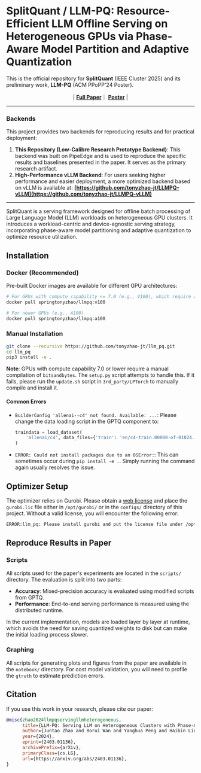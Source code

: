 # SplitQuant / LLM-PQ: Resource-Efficient LLM Offline Serving on Heterogeneous GPUs via Phase-Aware Model Partition and Adaptive Quantization

This is the official repository for **SplitQuant** (IEEE Cluster 2025) and its preliminary work, **LLM-PQ** (ACM PPoPP'24 Poster).

<p align="center">
 | <a href="https://arxiv.org/abs/2403.01136"><b>Full Paper</b></a>｜  <a href="https://dl.acm.org/doi/10.1145/3627535.3638480"><b>Poster</b></a> |
</p>

-----

### Backends

This project provides two backends for reproducing results and for practical deployment:

1.  **This Repository (Low-Calibre Research Prototype Backend)**: This backend was built on PipeEdge and is used to reproduce the specific results and baselines presented in the paper. It serves as the primary research artifact.
2.  **High-Performance vLLM Backend**: For users seeking higher performance and easier deployment, a more optimized backend based on vLLM is available at: **[https://github.com/tonyzhao-jt/LLMPQ-vLLM](https://github.com/tonyzhao-jt/LLMPQ-vLLM)**

-----

SplitQuant is a serving framework designed for offline batch processing of Large Language Model (LLM) workloads on heterogeneous GPU clusters. It introduces a workload-centric and device-agnostic serving strategy, incorporating phase-aware model partitioning and adaptive quantization to optimize resource utilization.

## Installation

### Docker (Recommended)

Pre-built Docker images are available for different GPU architectures:

```bash
# For GPUs with compute capability <= 7.0 (e.g., V100), which require a custom build of bitsandbytes
docker pull springtonyzhao/llmpq:v100

# For newer GPUs (e.g., A100)
docker pull springtonyzhao/llmpq:a100
```

### Manual Installation

```bash
git clone --recursive https://github.com/tonyzhao-jt/llm_pq.git
cd llm_pq
pip3 install -e .
```

**Note**: GPUs with compute capability 7.0 or lower require a manual compilation of `bitsandbytes`. The `setup.py` script attempts to handle this. If it fails, please run the `update.sh` script in `3rd_party/LPTorch` to manually compile and install it.

#### Common Errors

  - `BuilderConfig 'allenai--c4' not found. Available: ...`: Please change the data loading script in the GPTQ component to:
    ```python
    traindata = load_dataset(
        'allenai/c4', data_files={'train': 'en/c4-train.00000-of-01024.json.gz'}, split='train'
    )
    ```
  - `ERROR: Could not install packages due to an OSError:`: This can sometimes occur during `pip install -e .`. Simply running the command again usually resolves the issue.

## Optimizer Setup

The optimizer relies on Gurobi. Please obtain a [web license](https://license.gurobi.com/manager/licenses) and place the `gurobi.lic` file either in `/opt/gurobi/` or in the `configs/` directory of this project. Without a valid license, you will encounter the following error:

```bash
ERROR:llm_pq: Please install gurobi and put the license file under /opt/gurobi/
```

## Reproduce Results in Paper

### Scripts

All scripts used for the paper's experiments are located in the `scripts/` directory. The evaluation is split into two parts:

  - **Accuracy**: Mixed-precision accuracy is evaluated using modified scripts from GPTQ.
  - **Performance**: End-to-end serving performance is measured using the distributed runtime.

In the current implementation, models are loaded layer by layer at runtime, which avoids the need for saving quantized weights to disk but can make the initial loading process slower.

### Graphing

All scripts for generating plots and figures from the paper are available in the `notebook/` directory. For cost model validation, you will need to profile the `gtruth` to estimate prediction errors.

## Citation

If you use this work in your research, please cite our paper:

```bibtex
@misc{zhao2024llmpqservingllmheterogeneous,
      title={LLM-PQ: Serving LLM on Heterogeneous Clusters with Phase-Aware Partition and Adaptive Quantization}, 
      author={Juntao Zhao and Borui Wan and Yanghua Peng and Haibin Lin and Chuan Wu},
      year={2024},
      eprint={2403.01136},
      archivePrefix={arXiv},
      primaryClass={cs.LG},
      url={https://arxiv.org/abs/2403.01136}, 
}
```